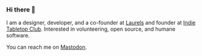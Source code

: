 ### Hi there 👋

I am a designer, developer, and a co-founder at [Laurels](https://getlaurels.com) and founder at [Indie Tabletop Club](https://indietabletop.club). Interested in volunteering, open source, and humane software.

You can reach me on <a rel="me noopener noreferrer" target="_blank" href="https://indieweb.social/@artmllr">Mastodon</a>.
